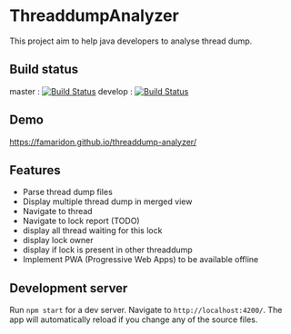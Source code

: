 # ThreaddumpAnalyzer

This project aim to help java developers to analyse thread dump.

## Build status 
master : [![Build Status](https://travis-ci.org/famaridon/threaddump-analyzer.svg?branch=master)](https://travis-ci.org/famaridon/threaddump-analyzer)
develop : [![Build Status](https://travis-ci.org/famaridon/threaddump-analyzer.svg?branch=develop)](https://travis-ci.org/famaridon/threaddump-analyzer)

## Demo

https://famaridon.github.io/threaddump-analyzer/

## Features

* Parse thread dump files 
* Display multiple thread dump in merged view
* Navigate to thread 
* Navigate to lock report (TODO)
 * display all thread waiting for this lock
 * display lock owner
 * display if lock is present in other threaddump
* Implement PWA (Progressive Web Apps) to be available offline

## Development server

Run `npm start` for a dev server. Navigate to `http://localhost:4200/`. The app will automatically reload if you change any of the source files.
